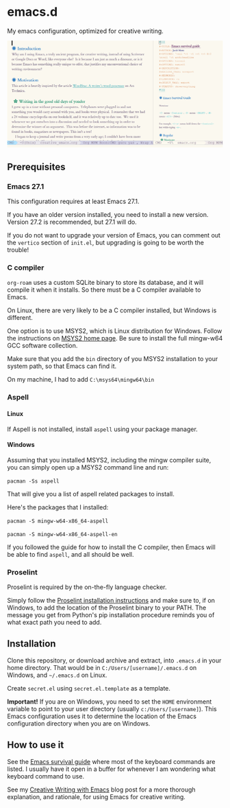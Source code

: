 # emacs.d
My emacs configuration, optimized for creative writing.

![](https://github.com/jacmoe/emacs.d/blob/master/emacsd.png)

## Prerequisites ##

### Emacs 27.1

This configuration requires at least Emacs 27.1.

If you have an older version installed, you need to install a new version. Version 27.2 is recommended, but 27.1 will do.

If you do not want to upgrade your version of Emacs, you can comment out the `vertico` section of `init.el`, but upgrading is going to be worth the trouble!

### C compiler

`org-roam` uses a custom SQLite binary to store its database, and it will compile it when it installs. So there must be a C compiler available to Emacs.

On Linux, there are very likely to be a C compiler installed, but Windows is different.

One option is to use MSYS2, which is Linux distribution for Windows. Follow the instructions on [MSYS2 home page](https://www.msys2.org/). Be sure to install the full mingw-w64 GCC software collection.

Make sure that you add the `bin` directory of you MSYS2 installation to your system path, so that Emacs can find it.

On my machine, I had to add `C:\msys64\mingw64\bin`

### Aspell

#### Linux

If Aspell is not installed, install `aspell` using your package manager.

#### Windows

Assuming that you installed MSYS2, including the mingw compiler suite, you can simply open up a MSYS2 command line and run:

`pacman -Ss aspell`

That will give you a list of aspell related packages to install.

Here's the packages that I installed:

`pacman -S mingw-w64-x86_64-aspell`

`pacman -S mingw-w64-x86_64-aspell-en`

If you followed the guide for how to install the C compiler, then Emacs will be able to find `aspell`, and all should be well.

### Proselint

Proselint is required by the on-the-fly language checker.

Simply follow the [Proselint installation instructions](https://github.com/amperser/proselint#installation) and make sure to, if on Windows, to add the location of the Proselint binary to your PATH. The message you get from Python's pip installation procedure reminds you of what exact path you need to add.


## Installation ##

Clone this repository, or download archive and extract, into `.emacs.d` in your home directory. That would be in `C:/Users/[username]/.emacs.d` on Windows, and `~/.emacs.d` on Linux.

Create `secret.el` using `secret.el.template` as a template.

**Important!**
If you are on Windows, you need to set the `HOME` environment variable to point to your user directory (usually `c:/Users/[username]`). This Emacs configuration uses it to determine the location of the Emacs configuration directory when you are on Windows.


## How to use it ##

See the [Emacs survival guide](emacs.md) where most of the keyboard commands are listed. I usually have it open in a buffer for whenever I am wondering what keyboard command to use.

See my [Creative Writing with Emacs](https://jacmoes.wordpress.com/2019/09/24/creative-writing-with-emacs/) blog post for a more thorough explanation, and rationale, for using Emacs for creative writing.
